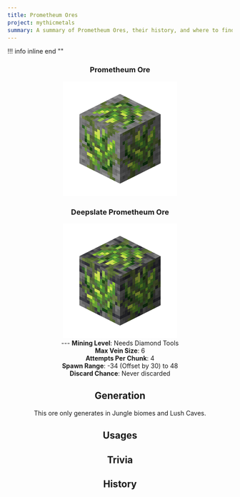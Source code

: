 ```yaml
---
title: Prometheum Ores
project: mythicmetals
summary: A summary of Prometheum Ores, their history, and where to find them.
---
```


!!! info inline end ""
    <center class=tooltip>
    <h3>**Prometheum Ore**</h3>
    ![WRITE ALT TEXT HERE](../../assets/mythicmetals/prometheum_ore.png)<br>
    <h3>**Deepslate Prometheum Ore**</h3>
    ![WRITE ALT TEXT HERE](../../assets/mythicmetals/deepslate_prometheum_ore.png)<br>
    ---
    **Mining Level**: Needs Diamond Tools<br>
    **Max Vein Size**: 6<br>
    **Attempts Per Chunk**: 4<br>
    **Spawn Range**: -34 (Offset by 30) to 48<br>
    **Discard Chance**: Never discarded<br>


## Generation

This ore only generates in Jungle biomes and Lush Caves. 

## Usages

## Trivia

## History
